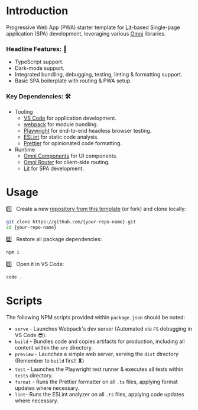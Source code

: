 # Introduction

Progressive Web App (PWA) starter template for [Lit](https://lit.dev)-based Single-page application (SPA) development, leveraging various [Omni](https://github.com/capitec?q=omni-) libraries.

### Headline Features: 🌟
- TypeScript support.
- Dark-mode support.
- Integrated bundling, debugging, testing, linting & formatting support.
- Basic SPA boilerplate with routing & PWA setup.

### Key Dependencies: 🛠️
- Tooling
    - [VS Code](https://code.visualstudio.com) for application development.
    - [webpack](https://webpack.js.org/) for module bundling.
    - [Playwright](https://playwright.dev/) for end-to-end headless browser testing.
    - [ESLint](https://eslint.org/) for static code analysis.
    - [Prettier](https://prettier.io/) for opinionated code formatting.
- Runtime
    - [Omni Components](https://github.com/capitec/omni-components) for UI components.
    - [Omni Router](https://github.com/capitec/omni-router) for client-side routing.
    - [Lit](https://lit.dev) for SPA development.

# Usage

1️⃣ &nbsp; Create a new [repository from this template](https://github.com/capitec/template-pwa-lit/generate) (or fork) and clone locally:

```bash
git clone https://github.com/{your-repo-name}.git
cd {your-repo-name}
```

2️⃣ &nbsp; Restore all package dependencies:

```bash
npm i
```

3️⃣ &nbsp; Open it in VS Code:

```bash
code .
```


# Scripts
The following NPM scripts provided within `package.json` should be noted:

- `serve` - Launches Webpack's dev server (Automated via `F5` debugging in VS Code 😎).
- `build` - Bundles code and copies artifacts for production, including all content within the `src` directory.
- `preview` - Launches a simple web server, serving the `dist` directory (Remember to `build` first! 🎗️)
- `test` - Launches the Playwright test runner & executes all tests within `tests` directory.
- `format` - Runs the Prettier formatter on all `.ts` files, applying format updates where necessary.
- `lint`- Runs the ESLint analyzer on all `.ts` files, applying code updates where necessary.